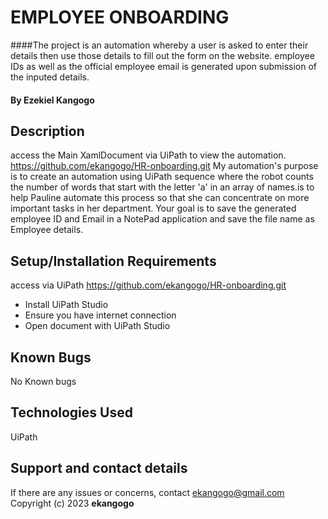 # EMPLOYEE ONBOARDING
####The project is an automation whereby a user is asked to enter their details then use those details to fill out the form on the website. employee IDs as well as the official employee email is generated upon submission of the inputed details.
#### By **Ezekiel Kangogo**
## Description
access the Main XamlDocument via UiPath to view the automation.
https://github.com/ekangogo/HR-onboarding.git
My automation's purpose is to create an automation using UiPath sequence where the robot counts the number of words that start with the letter 'a' in an array of names.is to help Pauline automate this process so that she can concentrate on more important tasks in her department. Your goal is to save the generated employee ID and Email in a NotePad application and save the file name as Employee details. 
## Setup/Installation Requirements
access via UiPath
https://github.com/ekangogo/HR-onboarding.git
* Install UiPath Studio
* Ensure you have internet connection
* Open document with UiPath Studio
## Known Bugs
No Known bugs
## Technologies Used
UiPath
## Support and contact details
If there are any issues or concerns, contact ekangogo@gmail.com
Copyright (c) 2023 **ekangogo**
